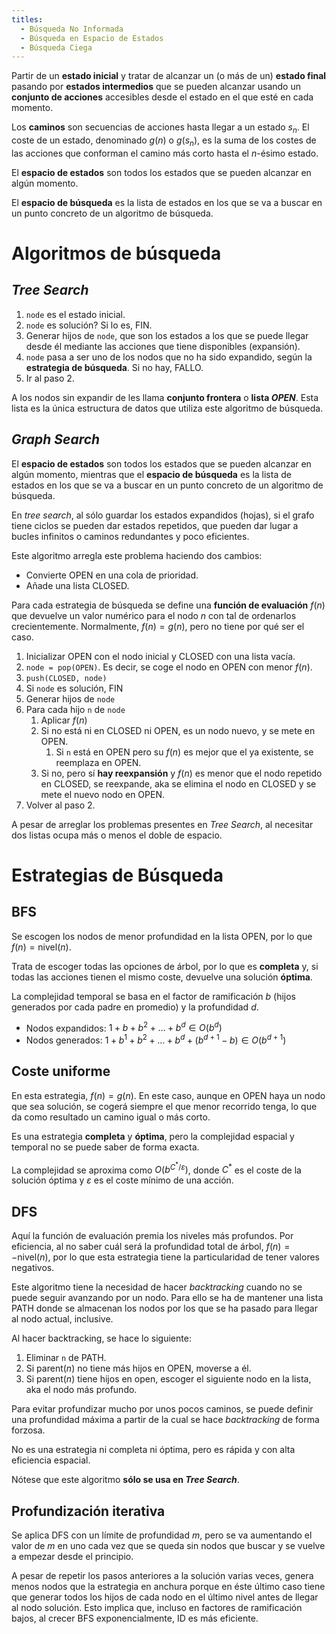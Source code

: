 ```yaml
---
titles:
  - Búsqueda No Informada
  - Búsqueda en Espacio de Estados
  - Búsqueda Ciega
---
```

Partir de un **estado inicial** y tratar de alcanzar un (o más de un) **estado final** pasando por **estados intermedios** que se pueden alcanzar usando un **conjunto de acciones** accesibles desde el estado en el que esté en cada momento.

Los **caminos** son secuencias de acciones hasta llegar a un estado $s_{n}$. El coste de un estado, denominado $g(n)$ o $g(s_{n})$, es la suma de los costes de las acciones que conforman el camino más corto hasta el $n$-ésimo estado.

El **espacio de estados** son todos los estados que se pueden alcanzar en algún momento.

El **espacio de búsqueda** es la lista de estados en los que se va a buscar en un punto concreto de un algoritmo de búsqueda.

# Algoritmos de búsqueda

## *Tree Search*

1. `node` es el estado inicial.
2. `node` es solución? Si lo es, FIN.
3. Generar hijos de `node`, que son los estados a los que se puede llegar desde él mediante las acciones que tiene disponibles (expansión).
4. `node` pasa a ser uno de los nodos que no ha sido expandido, según la **estrategia de búsqueda**. Si no hay, FALLO.
5. Ir al paso 2.

A los nodos sin expandir de les llama **conjunto frontera** o **lista *OPEN***. Esta lista es la única estructura de datos que utiliza este algoritmo de búsqueda.

## *Graph Search*

El **espacio de estados** son todos los estados que se pueden alcanzar en algún momento, mientras que el **espacio de búsqueda** es la lista de estados en los que se va a buscar en un punto concreto de un algoritmo de búsqueda.

En *tree search*, al sólo guardar los estados expandidos (hojas), si el grafo tiene ciclos se pueden dar estados repetidos, que pueden dar lugar a bucles infinitos o caminos redundantes y poco eficientes.

Este algoritmo arregla este problema haciendo dos cambios:
- Convierte OPEN en una cola de prioridad.
- Añade una lista CLOSED.

Para cada estrategia de búsqueda se define una **función de evaluación** $f(n)$ que devuelve un valor numérico para el nodo $n$ con tal de ordenarlos crecientemente. Normalmente, $f(n) = g(n)$, pero no tiene por qué ser el caso.

1. Inicializar OPEN con el nodo inicial y CLOSED con una lista vacía.
2. `node = pop(OPEN)`. Es decir, se coge el nodo en OPEN con menor $f(n)$.
3. `push(CLOSED, node)`
4. Si `node` es solución, FIN
5. Generar hijos de `node`
6. Para cada hijo `n` de `node`
    1. Aplicar $f(n)$
    2. Si no está ni en CLOSED ni OPEN, es un nodo nuevo, y se mete en OPEN.
        1. Si `n` está en OPEN pero su $f(n)$ es mejor que el ya existente, se reemplaza en OPEN.
    3. Si no, pero sí **hay reexpansión** y $f(n)$ es menor que el nodo repetido en CLOSED, se reexpande, aka se elimina el nodo en CLOSED y se mete el nuevo nodo en OPEN.
7. Volver al paso 2.

A pesar de arreglar los problemas presentes en *Tree Search*, al necesitar dos listas ocupa más o menos el doble de espacio.

# Estrategias de Búsqueda

## BFS

Se escogen los nodos de menor profundidad en la lista OPEN, por lo que $f(n) = \mathrm{nivel}(n)$.

Trata de escoger todas las opciones de árbol, por lo que es **completa** y, si todas las acciones tienen el mismo coste, devuelve una solución **óptima**.

La complejidad temporal se basa en el factor de ramificación $b$ (hijos generados por cada padre en promedio) y la profundidad $d$.
- Nodos expandidos: $1 + b + b^{2} + \dots + b^{d} \in O(b^{d})$
- Nodos generados: $1+ b^{1} + b^{2} + \dots + b^{d} + (b^{d+1} - b) \in O(b^{d+1})$

## Coste uniforme

En esta estrategia, $f(n) = g(n)$. En este caso, aunque en OPEN haya un nodo que sea solución, se cogerá siempre el que menor recorrido tenga, lo que da como resultado un camino igual o más corto.

Es una estrategia **completa** y **óptima**, pero la complejidad espacial y temporal no se puede saber de forma exacta.

La complejidad se aproxima como $O(b^{C^{*} / \varepsilon})$, donde $C^{*}$ es el coste de la solución óptima y $\varepsilon$ es el coste mínimo de una acción.

## DFS

Aquí la función de evaluación premia los niveles más profundos. Por eficiencia, al no saber cuál será la profundidad total de árbol, $f(n) = -\mathrm{nivel}(n)$, por lo que esta estrategia tiene la particularidad de tener valores negativos.

Este algoritmo tiene la necesidad de hacer *backtracking* cuando no se puede seguir avanzando por un nodo. Para ello se ha de mantener una lista PATH donde se almacenan los nodos por los que se ha pasado para llegar al nodo actual, inclusive.

Al hacer backtracking, se hace lo siguiente:
1. Eliminar `n` de PATH.
2. Si $\text{parent}(n)$ no tiene más hijos en OPEN, moverse a él.
3. Si $\text{parent}(n)$ tiene hijos en open, escoger el siguiente nodo en la lista, aka el nodo más profundo.

Para evitar profundizar mucho por unos pocos caminos, se puede definir una profundidad máxima a partir de la cual se hace *backtracking* de forma forzosa.

No es una estrategia ni completa ni óptima, pero es rápida y con alta eficiencia espacial.

Nótese que este algoritmo **sólo se usa en *Tree Search***.

## Profundización iterativa

Se aplica DFS con un límite de profundidad $m$, pero se va aumentando el valor de $m$ en uno cada vez que se queda sin nodos que buscar y se vuelve a empezar desde el principio.

A pesar de repetir los pasos anteriores a la solución varias veces, genera menos nodos que la estrategia en anchura porque en éste último caso tiene que generar todos los hijos de cada nodo en el último nivel antes de llegar al nodo solución. Esto implica que, incluso en factores de ramificación bajos, al crecer BFS exponencialmente, ID es más eficiente.